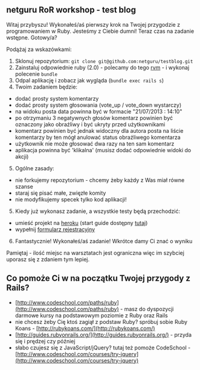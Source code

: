 ## netguru RoR workshop - test blog

Witaj przybyszu! Wykonałeś/aś pierwszy krok na Twojej przygodzie z programowaniem w Ruby. Jesteśmy z Ciebie dumni! Teraz czas na zadanie wstępne. Gotowy/a?

Podążaj za wskazówkami:

1. Sklonuj repozytorium: `git clone git@github.com:netguru/testblog.git`
2. Zainstaluj odpowiednie ruby (2.0) - polecamy do tego [rvm](https://rvm.io/) - i wykonaj polecenie `bundle`
3. Odpal aplikację i zobacz jak wygląda (`bundle exec rails s`)
4. Twoim zadaniem będzie:
  * dodać prosty system komentarzy
  * dodać prosty system głosowania (vote_up / vote_down wystarczy)
  * na widoku posta data powinna być w formacie "21/07/2013 : 14:10"
  * po otrzymaniu 3 negatywnych głosów komentarz powinien być oznaczony jako obraźliwy i być ukryty przed użytkownikami
  * komentarz powinien być jednak widoczny dla autora posta na liście komentarzy by ten mógł anulować status obraźliwego komentarza
  * użytkownik nie może głosować dwa razy na ten sam komentarz
  * aplikacja powinna być 'klikalna' (musisz dodać odpowiednie widoki do akcji)
5. Ogólne zasady:
  * nie forkujemy repozytorium - chcemy żeby każdy z Was miał równe szanse
  * staraj się pisać małe, zwięzłe komity
  * nie modyfikujemy specek tylko kod aplikacji!
5. Kiedy już wykonasz zadanie, a wszystkie testy będą przechodzić:
  * umieść projekt na [heroku](https://www.heroku.com/) (start guide dostępny [tutaj](https://devcenter.heroku.com/articles/rails3))
  * wypełnij [formularz rejestracyjny](https://docs.google.com/a/netguru.pl/forms/d/1UACYlrBSd7w1eSCpC4j8pPEeKkgWObPYc0-y84n73ng/viewform)
6. Fantastycznie! Wykonałeś/aś zadanie! Wkrótce damy Ci znać o wyniku

Pamiętaj - ilość miejsc na warsztatach jest ograniczna więc im szybciej uporasz się z zdaniem tym lepiej.

## Co pomoże Ci w na początku Twojej przygody z Rails?

* [http://www.codeschool.com/paths/ruby](http://www.codeschool.com/paths/ruby) - masz do dyspozycji darmowe kursy na podstawowym poziomie z Ruby oraz Rails
* nie chcesz żeby Cię ktoś zagiął z podstaw Ruby? spróbuj sobie Ruby Koans - [http://rubykoans.com/](http://rubykoans.com/)
* [http://guides.rubyonrails.org/](http://guides.rubyonrails.org/) - przyda się i prędzej czy później
* słabo czujesz się z JavaScript/jQuery? tutaj też pomoże CodeSchool - [http://www.codeschool.com/courses/try-jquery](http://www.codeschool.com/courses/try-jquery)
